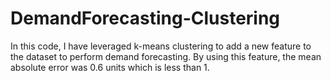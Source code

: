 # DemandForecasting-Clustering
In this code, I have leveraged k-means clustering to add a new feature to the dataset to perform demand forecasting. By using this feature, the mean absolute error was 0.6 units which is less than 1. 
